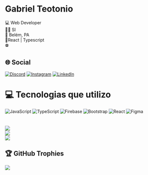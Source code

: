# Gabriel Teotonio
💻 Web Developer<br>👨‍🎓 SI<br>📍 Belém, PA<br>📝React | Typescript<br> ⚽<br>


## 🌐 Social
[![Discord](https://img.shields.io/badge/Discord-%237289DA.svg?logo=discord&logoColor=white)](htttps://discord.gg/gabriel_teki) [![Instagram](https://img.shields.io/badge/Instagram-%23E4405F.svg?logo=Instagram&logoColor=white)](https://instagram.com/gabriel_t32) [![LinkedIn](https://img.shields.io/badge/LinkedIn-%230077B5.svg?logo=linkedin&logoColor=white)](https://linkedin.com/in/gabriel-teotonio) 

# 💻 Tecnologias que utilizo
![JavaScript](https://img.shields.io/badge/javascript-%23323330.svg?style=flat&logo=javascript&logoColor=%23F7DF1E) ![TypeScript](https://img.shields.io/badge/typescript-%23007ACC.svg?style=flat&logo=typescript&logoColor=white) ![Firebase](https://img.shields.io/badge/firebase-%23039BE5.svg?style=flat&logo=firebase) ![Bootstrap](https://img.shields.io/badge/bootstrap-%23563D7C.svg?style=flat&logo=bootstrap&logoColor=white) ![React](https://img.shields.io/badge/react-%2320232a.svg?style=flat&logo=react&logoColor=%2361DAFB) 	![Figma](https://img.shields.io/badge/figma-%23F24E1E.svg?style=flat&logo=figma&logoColor=white)
#
![](https://github-readme-stats.vercel.app/api?username=gabriel-teotonio&theme=radical&hide_border=false&include_all_commits=false&count_private=false)<br/>
![](https://github-readme-streak-stats.herokuapp.com/?user=gabriel-teotonio&theme=radical&hide_border=false)<br/>
![](https://github-readme-stats.vercel.app/api/top-langs/?username=gabriel-teotonio&theme=radical&hide_border=false&include_all_commits=false&count_private=false&layout=compact)

## 🏆 GitHub Trophies
![](https://github-profile-trophy.vercel.app/?username=gabriel-teotonio&theme=radical&no-frame=false&no-bg=false&margin-w=4)

